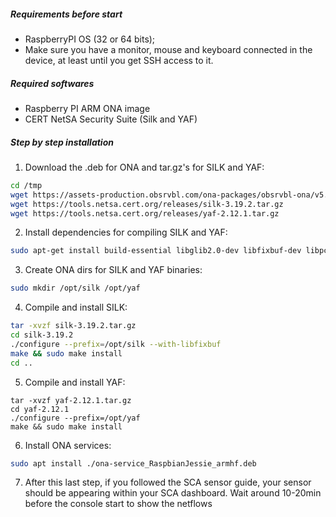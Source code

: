 <!---
title: Cisco Secure Cloud Analytics (SCA) - ONA Sensor with Raspberry PI
author: 
- Bruno Fagioli (bgimenez@cisco)
- Iuri Mieiras (iuri@mieras.com)
revision: 0
--->
##### Requirements before start 
- RaspberryPI OS (32 or 64 bits); 
- Make sure you have a monitor, mouse and keyboard connected in the device, at least until you get SSH access to it. 

##### Required softwares
- Raspberry PI ARM ONA image
- CERT NetSA Security Suite (Silk and YAF)

##### Step by step installation
1. Download the .deb for ONA and tar.gz's for SILK and YAF:
```bash
cd /tmp
wget https://assets-production.obsrvbl.com/ona-packages/obsrvbl-ona/v5.1.3/ona-service_RaspbianJessie_armhf.deb
wget https://tools.netsa.cert.org/releases/silk-3.19.2.tar.gz
wget https://tools.netsa.cert.org/releases/yaf-2.12.1.tar.gz
```

2. Install dependencies for compiling SILK and YAF:
```bash
sudo apt-get install build-essential libglib2.0-dev libfixbuf-dev libpcap-dev
```

3. Create ONA dirs for SILK and YAF binaries:
```bash
sudo mkdir /opt/silk /opt/yaf
```

4. Compile and install SILK:
```bash
tar -xvzf silk-3.19.2.tar.gz
cd silk-3.19.2
./configure --prefix=/opt/silk --with-libfixbuf
make && sudo make install 
cd ..
```

5. Compile and install YAF:
```shell
tar -xvzf yaf-2.12.1.tar.gz
cd yaf-2.12.1 
./configure --prefix=/opt/yaf 
make && sudo make install 
```

6. Install ONA services: 
```bash
sudo apt install ./ona-service_RaspbianJessie_armhf.deb
```

7. After this last step, if you followed the SCA sensor guide, your sensor should be appearing within your SCA dashboard. Wait around 10-20min before the console start to show the netflows


